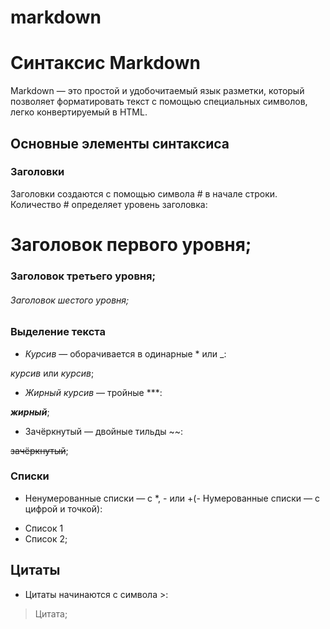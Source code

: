 # markdown
# Синтаксис Markdown

Markdown — это простой и удобочитаемый язык разметки, который позволяет форматировать текст с помощью специальных символов, легко конвертируемый в HTML.

## Основные элементы синтаксиса

### Заголовки
Заголовки создаются с помощью символа # в начале строки. Количество # определяет уровень заголовка:

# Заголовок первого уровня;


### Заголовок третьего уровня;


###### Заголовок шестого уровня;


### Выделение текста
- *Курсив* — оборачивается в одинарные * или _:

*курсив* или _курсив_;

- *Жирный курсив* — тройные ***:

***жирный***;

- Зачёркнутый — двойные тильды ~~:

~~зачёркнутый~~;

### Списки
- Ненумерованные списки — с *, - или +(- Нумерованные списки — с цифрой и точкой):

+ Список 1
+ Список 2;

## Цитаты
- Цитаты начинаются с символа >:
> Цитата;
